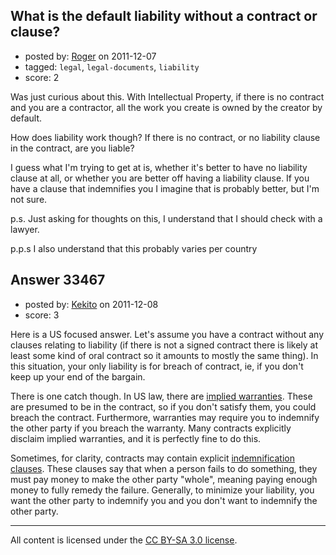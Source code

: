 ## What is the default liability without a contract or clause?

- posted by: [Roger](https://stackexchange.com/users/-1/14705-roger) on 2011-12-07
- tagged: `legal`, `legal-documents`, `liability`
- score: 2

Was just curious about this.  With Intellectual Property, if there is no contract and you are a contractor, all the work you create is owned by the creator by default.

How does liability work though?  If there is no contract, or no liability clause in the contract, are you liable?

I guess what I'm trying to get at is, whether it's better to have no liability clause at all, or whether you are better off having a liability clause.  If you have a clause that indemnifies you I imagine that is probably better, but I'm not sure.

p.s. Just asking for thoughts on this, I understand that I should check with a lawyer.

p.p.s I also understand that this probably varies per country


## Answer 33467

- posted by: [Kekito](https://stackexchange.com/users/-1/5898-kekito) on 2011-12-08
- score: 3

<p>Here is a US focused answer.  Let's assume you have a contract without any clauses relating to liability (if there is not a signed contract there is likely at least some kind of oral contract so it amounts to mostly the same thing).  In this situation, your only liability is for breach of contract, ie, if you don't keep up your end of the bargain.</p>

<p>There is one catch though.  In US law, there are <a href="http://en.wikipedia.org/wiki/Implied_warranty" rel="nofollow">implied warranties</a>.  These are presumed to be in the contract, so if you don't satisfy them, you could breach the contract.  Furthermore, warranties may require you to indemnify the other party if you breach the warranty.  Many contracts explicitly disclaim implied warranties, and it is perfectly fine to do this.</p>

<p>Sometimes, for clarity, contracts may contain explicit <a href="http://en.wikipedia.org/wiki/Indemnity" rel="nofollow">indemnification clauses</a>.  These clauses say that when a person fails to do something, they must pay money to make the other party "whole", meaning paying enough money to fully remedy the failure.  Generally, to minimize your liability, you want the other party to indemnify you and you don't want to indemnify the other party.</p>




---

All content is licensed under the [CC BY-SA 3.0 license](https://creativecommons.org/licenses/by-sa/3.0/).
